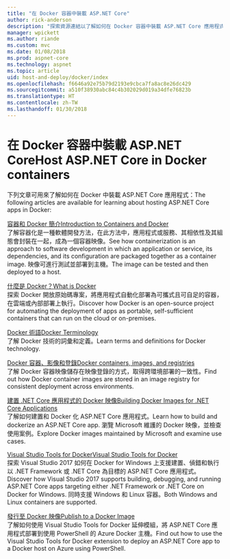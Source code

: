 ```yaml
---
title: "在 Docker 容器中裝載 ASP.NET Core"
author: rick-anderson
description: "探索資源連結以了解如何在 Docker 容器中裝載 ASP.NET Core 應用程式。"
manager: wpickett
ms.author: riande
ms.custom: mvc
ms.date: 01/08/2018
ms.prod: aspnet-core
ms.technology: aspnet
ms.topic: article
uid: host-and-deploy/docker/index
ms.openlocfilehash: f6646a92e75b79d2193e9cbca7fa8ac8e26dc429
ms.sourcegitcommit: a510f38930abc84c4b302029d019a34dfe76823b
ms.translationtype: HT
ms.contentlocale: zh-TW
ms.lasthandoff: 01/30/2018
---
```

# <a name="host-aspnet-core-in-docker-containers"></a><span data-ttu-id="2996a-103">在 Docker 容器中裝載 ASP.NET Core</span><span class="sxs-lookup"><span data-stu-id="2996a-103">Host ASP.NET Core in Docker containers</span></span>

<span data-ttu-id="2996a-104">下列文章可用來了解如何在 Docker 中裝載 ASP.NET Core 應用程式：</span><span class="sxs-lookup"><span data-stu-id="2996a-104">The following articles are available for learning about hosting ASP.NET Core apps in Docker:</span></span>

[<span data-ttu-id="2996a-105">容器和 Docker 簡介</span><span class="sxs-lookup"><span data-stu-id="2996a-105">Introduction to Containers and Docker</span></span>](/dotnet/standard/microservices-architecture/container-docker-introduction/index)  
<span data-ttu-id="2996a-106">了解容器化是一種軟體開發方法，在此方法中，應用程式或服務、其相依性及其組態會封裝在一起，成為一個容器映像。</span><span class="sxs-lookup"><span data-stu-id="2996a-106">See how containerization is an approach to software development in which an application or service, its dependencies, and its configuration are packaged together as a container image.</span></span> <span data-ttu-id="2996a-107">映像可進行測試並部署到主機。</span><span class="sxs-lookup"><span data-stu-id="2996a-107">The image can be tested and then deployed to a host.</span></span>

[<span data-ttu-id="2996a-108">什麼是 Docker？</span><span class="sxs-lookup"><span data-stu-id="2996a-108">What is Docker</span></span>](/dotnet/standard/microservices-architecture/container-docker-introduction/docker-defined)  
<span data-ttu-id="2996a-109">探索 Docker 開放原始碼專案，將應用程式自動化部署為可攜式且可自足的容器，在雲端或內部部署上執行。</span><span class="sxs-lookup"><span data-stu-id="2996a-109">Discover how Docker is an open-source project for automating the deployment of apps as portable, self-sufficient containers that can run on the cloud or on-premises.</span></span>

[<span data-ttu-id="2996a-110">Docker 術語</span><span class="sxs-lookup"><span data-stu-id="2996a-110">Docker Terminology</span></span>](/dotnet/standard/microservices-architecture/container-docker-introduction/docker-terminology)  
<span data-ttu-id="2996a-111">了解 Docker 技術的詞彙和定義。</span><span class="sxs-lookup"><span data-stu-id="2996a-111">Learn terms and definitions for Docker technology.</span></span>

[<span data-ttu-id="2996a-112">Docker 容器、影像和登錄</span><span class="sxs-lookup"><span data-stu-id="2996a-112">Docker containers, images, and registries</span></span>](/dotnet/standard/microservices-architecture/container-docker-introduction/docker-containers-images-registries)  
<span data-ttu-id="2996a-113">了解 Docker 容器映像儲存在映像登錄的方式，取得跨環境部署的一致性。</span><span class="sxs-lookup"><span data-stu-id="2996a-113">Find out how Docker container images are stored in an image registry for consistent deployment across environments.</span></span>

[<span data-ttu-id="2996a-114">建置 .NET Core 應用程式的 Docker 映像</span><span class="sxs-lookup"><span data-stu-id="2996a-114">Building Docker Images for .NET Core Applications</span></span>](/dotnet/articles/core/docker/building-net-docker-images)  
<span data-ttu-id="2996a-115">了解如何建置和 Docker 化 ASP.NET Core 應用程式。</span><span class="sxs-lookup"><span data-stu-id="2996a-115">Learn how to build and dockerize an ASP.NET Core app.</span></span> <span data-ttu-id="2996a-116">瀏覽 Microsoft 維護的 Docker 映像，並檢查使用案例。</span><span class="sxs-lookup"><span data-stu-id="2996a-116">Explore Docker images maintained by Microsoft and examine use cases.</span></span>

[<span data-ttu-id="2996a-117">Visual Studio Tools for Docker</span><span class="sxs-lookup"><span data-stu-id="2996a-117">Visual Studio Tools for Docker</span></span>](xref:host-and-deploy/docker/visual-studio-tools-for-docker)  
<span data-ttu-id="2996a-118">探索 Visual Studio 2017 如何在 Docker for Windows 上支援建置、偵錯和執行以 .NET Framework 或 .NET Core 為目標的 ASP.NET Core 應用程式。</span><span class="sxs-lookup"><span data-stu-id="2996a-118">Discover how Visual Studio 2017 supports building, debugging, and running ASP.NET Core apps targeting either .NET Framework or .NET Core on Docker for Windows.</span></span> <span data-ttu-id="2996a-119">同時支援 Windows 和 Linux 容器。</span><span class="sxs-lookup"><span data-stu-id="2996a-119">Both Windows and Linux containers are supported.</span></span>

[<span data-ttu-id="2996a-120">發行至 Docker 映像</span><span class="sxs-lookup"><span data-stu-id="2996a-120">Publish to a Docker Image</span></span>](/azure/vs-azure-tools-docker-hosting-web-apps-in-docker)  
<span data-ttu-id="2996a-121">了解如何使用 Visual Studio Tools for Docker 延伸模組，將 ASP.NET Core 應用程式部署到使用 PowerShell 的 Azure Docker 主機。</span><span class="sxs-lookup"><span data-stu-id="2996a-121">Find out how to use the Visual Studio Tools for Docker extension to deploy an ASP.NET Core app to a Docker host on Azure using PowerShell.</span></span>
